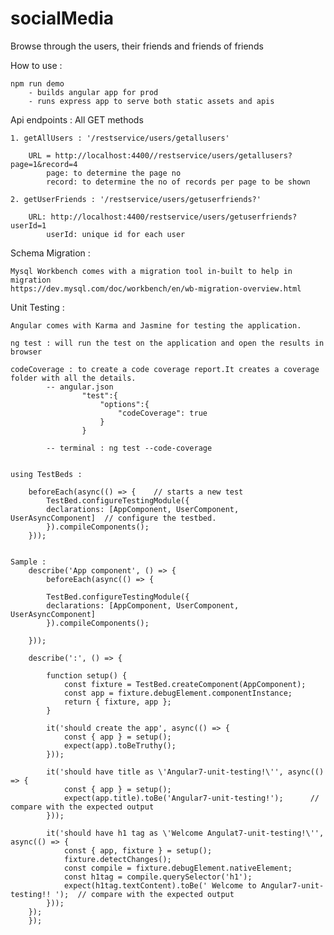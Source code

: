 # socialMedia
Browse through the users, their friends and friends of friends


How to use :

    npm run demo 
        - builds angular app for prod
        - runs express app to serve both static assets and apis
        

Api endpoints : All GET methods

    1. getAllUsers : '/restservice/users/getallusers'

        URL = http://localhost:4400//restservice/users/getallusers?page=1&record=4
            page: to determine the page no
            record: to determine the no of records per page to be shown

    2. getUserFriends : '/restservice/users/getuserfriends?'
        
        URL: http://localhost:4400/restservice/users/getuserfriends?userId=1
            userId: unique id for each user


Schema Migration :

    Mysql Workbench comes with a migration tool in-built to help in migration
    https://dev.mysql.com/doc/workbench/en/wb-migration-overview.html


Unit Testing :

    Angular comes with Karma and Jasmine for testing the application.

    ng test : will run the test on the application and open the results in browser
    
    codeCoverage : to create a code coverage report.It creates a coverage folder with all the details.
            -- angular.json 
                    "test":{ 
                        "options":{   
                            "codeCoverage": true 
                        }
                    }
            
            -- terminal : ng test --code-coverage


    using TestBeds : 

        beforeEach(async(() => {    // starts a new test
            TestBed.configureTestingModule({
            declarations: [AppComponent, UserComponent, UserAsyncComponent]  // configure the testbed.
            }).compileComponents();
        }));


    Sample :
        describe('App component', () => {
            beforeEach(async(() => {

            TestBed.configureTestingModule({
            declarations: [AppComponent, UserComponent, UserAsyncComponent]
            }).compileComponents();

        }));

        describe(':', () => {

            function setup() {
                const fixture = TestBed.createComponent(AppComponent);
                const app = fixture.debugElement.componentInstance;
                return { fixture, app };
            }

            it('should create the app', async(() => {
                const { app } = setup();
                expect(app).toBeTruthy();
            }));

            it('should have title as \'Angular7-unit-testing!\'', async(() => {
                const { app } = setup();
                expect(app.title).toBe('Angular7-unit-testing!');      // compare with the expected output
            }));

            it('should have h1 tag as \'Welcome Angulat7-unit-testing!\'', async(() => {
                const { app, fixture } = setup();
                fixture.detectChanges();
                const compile = fixture.debugElement.nativeElement;
                const h1tag = compile.querySelector('h1');
                expect(h1tag.textContent).toBe(' Welcome to Angular7-unit-testing!! ');  // compare with the expected output
            }));
        });
        });